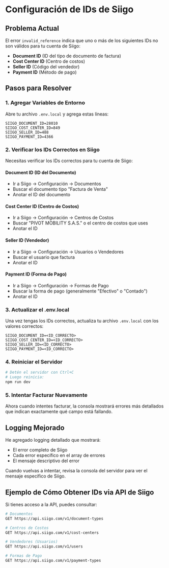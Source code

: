 # Configuración de IDs de Siigo

## Problema Actual

El error `invalid_reference` indica que uno o más de los siguientes IDs no son válidos para tu cuenta de Siigo:

- **Document ID** (ID del tipo de documento de factura)
- **Cost Center ID** (Centro de costos)
- **Seller ID** (Código del vendedor)
- **Payment ID** (Método de pago)

## Pasos para Resolver

### 1. Agregar Variables de Entorno

Abre tu archivo `.env.local` y agrega estas líneas:

```env
SIIGO_DOCUMENT_ID=28010
SIIGO_COST_CENTER_ID=849
SIIGO_SELLER_ID=488
SIIGO_PAYMENT_ID=4366
```

### 2. Verificar los IDs Correctos en Siigo

Necesitas verificar los IDs correctos para tu cuenta de Siigo:

#### **Document ID** (ID del Documento)
- Ir a Siigo → Configuración → Documentos
- Buscar el documento tipo "Factura de Venta"
- Anotar el ID del documento

#### **Cost Center ID** (Centro de Costos)
- Ir a Siigo → Configuración → Centros de Costos
- Buscar "PIVOT MOBILITY S.A.S." o el centro de costos que uses
- Anotar el ID

#### **Seller ID** (Vendedor)
- Ir a Siigo → Configuración → Usuarios o Vendedores
- Buscar el usuario que factura
- Anotar el ID

#### **Payment ID** (Forma de Pago)
- Ir a Siigo → Configuración → Formas de Pago
- Buscar la forma de pago (generalmente "Efectivo" o "Contado")
- Anotar el ID

### 3. Actualizar el .env.local

Una vez tengas los IDs correctos, actualiza tu archivo `.env.local` con los valores correctos:

```env
SIIGO_DOCUMENT_ID=<ID_CORRECTO>
SIIGO_COST_CENTER_ID=<ID_CORRECTO>
SIIGO_SELLER_ID=<ID_CORRECTO>
SIIGO_PAYMENT_ID=<ID_CORRECTO>
```

### 4. Reiniciar el Servidor

```bash
# Detén el servidor con Ctrl+C
# Luego reinicia:
npm run dev
```

### 5. Intentar Facturar Nuevamente

Ahora cuando intentes facturar, la consola mostrará errores más detallados que indican exactamente qué campo está fallando.

## Logging Mejorado

He agregado logging detallado que mostrará:
- El error completo de Siigo
- Cada error específico en el array de errores
- El mensaje descriptivo del error

Cuando vuelvas a intentar, revisa la consola del servidor para ver el mensaje específico de Siigo.

## Ejemplo de Cómo Obtener IDs via API de Siigo

Si tienes acceso a la API, puedes consultar:

```bash
# Documentos
GET https://api.siigo.com/v1/document-types

# Centros de Costos
GET https://api.siigo.com/v1/cost-centers

# Vendedores (Usuarios)
GET https://api.siigo.com/v1/users

# Formas de Pago
GET https://api.siigo.com/v1/payment-types
```
